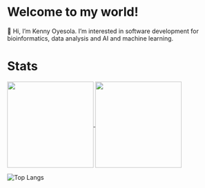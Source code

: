 # Welcome to my world!

👋 Hi, I’m Kenny Oyesola. I’m interested in software development for bioinformatics, data analysis and AI and machine learning.

# Stats

<a href="https://github.com/0m0kenny/github-readme-stats">
  <img height=200 align="center" src="https://github-readme-stats-2xf1ibkfx-kennys-projects-d9f0f7c5.vercel.app/api?username=0m0kenny" />
</a>
<a href="https://github.com/0m0kenny/convoychat">
  <img height=200 align="center" src="https://github-readme-stats-2xf1ibkfx-kennys-projects-d9f0f7c5.vercel.app/api/top-langs?username=0m0kenny&layout=compact&langs_count=8&card_width=250" />
</a>


![Top Langs](https://github-readme-stats-beta-six-93.vercel.app/api/top-langs/?username=0m0kenny&langs_count=8)
<!---
0m0kenny/0m0kenny is a ✨ special ✨ repository because its `README.md` (this file) appears on your GitHub profile.
You can click the Preview link to take a look at your changes.
--->
